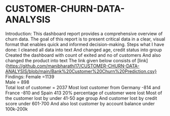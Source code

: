 # CUSTOMER-CHURN-DATA-ANALYSIS 
Introduction: 
This dashboard report provides a comprehensive overview of churn data. The goal of this report is to 
present critical data in a clear, visual format that enables quick and informed decision-making. 
Steps what I have done: 
I cleaned all data into text 
And changed age, credit status into group 
Created the dashboard with count of exited and no of customers 
And also changed the product into text 
The link given below consists of [link]{https://github.com/manibharathi17/CUSTOMER-CHURN-DATA-ANALYSIS/blob/main/Bank%20Customer%20Churn%20Prediction.csv}
Findings:
Female =1139  
Male = 898  
Total lost of customer = 2037 
Most lost customer from Germany -814 and France -810 and Spain 413 
20% percentage of customer were lost 
Most of the customer lost by under 41-50 age group 
And customer lost by credit score under 601-700 
And also lost customer by account balance under 100k-200k 
